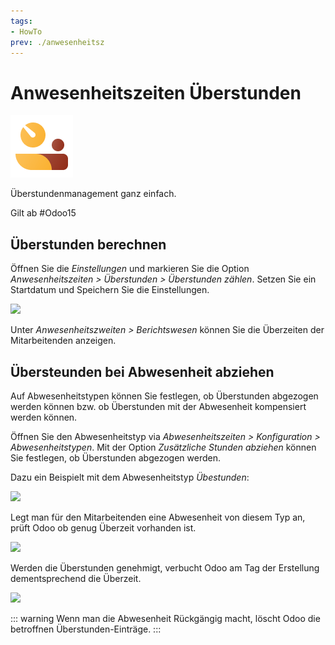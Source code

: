 ```yaml
---
tags:
- HowTo
prev: ./anwesenheitsz
---
```

# Anwesenheitszeiten Überstunden
![icons_odoo_hr_attendance](assets/icons_odoo_hr_attendance.png)

Überstundenmanagement ganz einfach.

Gilt ab #Odoo15

## Überstunden berechnen

Öffnen Sie die *Einstellungen* und markieren Sie die Option *Anwesenheitszeiten > Überstunden > Überstunden zählen*. Setzen Sie ein Startdatum und Speichern Sie die Einstellungen.

![](assets/Anwesenheitszeiten%20Überstunden.png)

Unter *Anwesenheitszweiten > Berichtswesen* können Sie die Überzeiten der Mitarbeitenden anzeigen.

## Übersteunden bei Abwesenheit abziehen

Auf Abwesenheitstypen können Sie festlegen, ob Überstunden abgezogen werden können bzw. ob Überstunden mit der Abwesenheit kompensiert werden können.

Öffnen Sie den Abwesenheitstyp via *Abwesenheitszeiten > Konfiguration > Abwesenheitstypen*. Mit der Option *Zusätzliche Stunden abziehen* können Sie festlegen, ob Überstunden abgezogen werden.

Dazu ein Beispielt mit dem Abwesenheitstyp *Übestunden*:

![](assets/Anwesenheitszeiten%20Überstunden%20Abwesenheitstyp.png)

Legt man für den Mitarbeitenden eine Abwesenheit von diesem Typ an, prüft Odoo ob genug Überzeit vorhanden ist.

![](assets/Anwesenheitszeiten%20Überstunden%20Abwesenheit.png)


Werden die Überstunden genehmigt, verbucht Odoo am Tag der Erstellung dementsprechend die Überzeit.

![](assets/Anwesenheitszeiten%20Überstunden%20kompensiert.png)

::: warning
Wenn man die Abwesenheit Rückgängig macht, löscht Odoo die betroffnen Überstunden-Einträge.
:::
